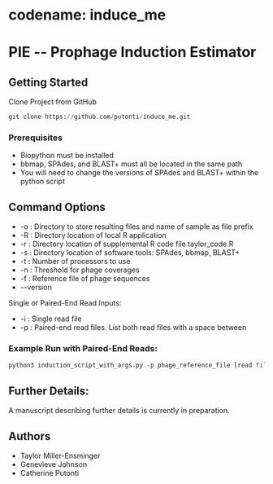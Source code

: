 # codename: induce_me
# PIE -- Prophage Induction Estimator

## Getting Started
Clone Project from GitHub
```python
git clone https://github.com/putonti/induce_me.git
```

### Prerequisites

- Biopython must be installed
- bbmap, SPAdes, and BLAST+ must all be located in the same path
- You will need to change the versions of SPAdes and BLAST+ within the python script

## Command Options

* -o : Directory to store resulting files and name of sample as file prefix
* -R : Directory location of local R application
* -r : Directory location of supplemental R code file taylor_code.R
* -s : Directory location of software tools: SPAdes, bbmap, BLAST+
* -t : Number of processors to use
* -n : Threshold for phage coverages
* -f : Reference file of phage sequences
* --version

Single or Paired-End Read Inputs:
* -i : Single read file
* -p : Paired-end read files. List both read files with a space between


### Example Run with Paired-End Reads:
```python
python3 induction_script_with_args.py -p phage_reference_file [read file options] -R Rscript_path -r R_code_path -s path_to_software_tools -o output_path_and_sample_name
```

## Further Details:
A manuscript describing further details is currently in preparation.

## Authors

* Taylor Miller-Ensminger
* Genevieve Johnson
* Catherine Putonti
